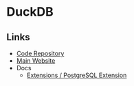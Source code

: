 # DuckDB

## Links

- [Code Repository](https://github.com/duckdb/duckdb)
- [Main Website](https://duckdb.org)
- Docs
  - [Extensions / PostgreSQL Extension](https://duckdb.org/docs/extensions/postgres.html)

